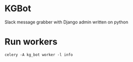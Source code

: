 # KGBot
Slack message grabber with Django admin written on python

# Run workers

```celery -A kg_bot worker -l info```
